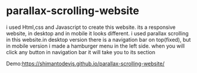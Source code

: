 # parallax-scrolling-website
 i used Html,css and Javascript to create this website. its a responsive website, in desktop and in mobile it looks different. i used parallax scrolling
 in this website.in desktop version there is a navigation bar on top(fixed), but in mobile version i made a hamburger menu in the left side. when you will
 click any button in navigation bar it will take you to its section
 
 Demo:https://shimantodevjs.github.io/parallax-scrolling-website/
